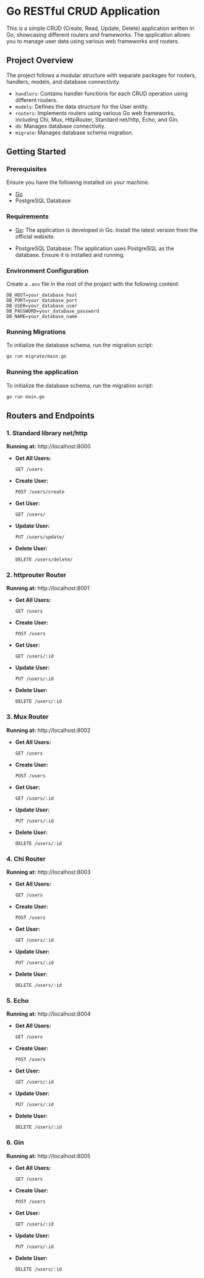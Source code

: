 # Go RESTful CRUD Application

This is a simple CRUD (Create, Read, Update, Delete) application written in Go, showcasing different routers and frameworks. The application allows you to manage user data using various web frameworks and routers.

## Project Overview

The project follows a modular structure with separate packages for routers, handlers, models, and database connectivity.

- `handlers`: Contains handler functions for each CRUD operation using different routers.
- `models`: Defines the data structure for the User entity.
- `routers`: Implements routers using various Go web frameworks, including Chi, Mux, HttpRouter, Standard net/http, Echo, and Gin.
- `db`: Manages database connectivity.
- `migrate`: Manages database schema migration.

## Getting Started

### Prerequisites

Ensure you have the following installed on your machine:

- [Go](https://golang.org/dl/)
- PostgreSQL Database

### Requirements

- [Go](https://golang.org/dl/): The application is developed in Go. Install the latest version from the official website.

- PostgreSQL Database: The application uses PostgreSQL as the database. Ensure it is installed and running.

### Environment Configuration

Create a `.env` file in the root of the project with the following content:

```env
DB_HOST=your_database_host
DB_PORT=your_database_port
DB_USER=your_database_user
DB_PASSWORD=your_database_password
DB_NAME=your_database_name
```

### Running Migrations

To initialize the database schema, run the migration script:

```bash
go run migrate/main.go
```

### Running the application

To initialize the database schema, run the migration script:

```bash
go run main.go
```

## Routers and Endpoints

### 1. Standard library net/http

**Running at:** http://localhost:8000

- **Get All Users:**
  ```plaintext
  GET /users
  ```
- **Create User:**
  ```plaintext
  POST /users/create
  ```
- **Get User:**
  ```plaintext
  GET /users/
  ```
- **Update User:**
  ```plaintext
  PUT /users/update/
  ```
- **Delete User:**
  ```plaintext
  DELETE /users/delete/
  ```

### 2. httprouter Router

**Running at:** http://localhost:8001

- **Get All Users:**
  ```plaintext
  GET /users
  ```
- **Create User:**
  ```plaintext
  POST /users
  ```
- **Get User:**
  ```plaintext
  GET /users/:id
  ```
- **Update User:**
  ```plaintext
  PUT /users/:id
  ```
- **Delete User:**
  ```plaintext
  DELETE /users/:id
  ```

### 3. Mux Router

**Running at:** http://localhost:8002

- **Get All Users:**
  ```plaintext
  GET /users
  ```
- **Create User:**
  ```plaintext
  POST /users
  ```
- **Get User:**
  ```plaintext
  GET /users/:id
  ```
- **Update User:**
  ```plaintext
  PUT /users/:id
  ```
- **Delete User:**
  ```plaintext
  DELETE /users/:id
  ```

### 4. Chi Router

**Running at:** http://localhost:8003

- **Get All Users:**
  ```plaintext
  GET /users
  ```
- **Create User:**
  ```plaintext
  POST /users
  ```
- **Get User:**
  ```plaintext
  GET /users/:id
  ```
- **Update User:**
  ```plaintext
  PUT /users/:id
  ```
- **Delete User:**
  ```plaintext
  DELETE /users/:id
  ```

### 5. Echo

**Running at:** http://localhost:8004

- **Get All Users:**
  ```plaintext
  GET /users
  ```
- **Create User:**
  ```plaintext
  POST /users
  ```
- **Get User:**
  ```plaintext
  GET /users/:id
  ```
- **Update User:**
  ```plaintext
  PUT /users/:id
  ```
- **Delete User:**
  ```plaintext
  DELETE /users/:id
  ```

### 6. Gin

**Running at:** http://localhost:8005

- **Get All Users:**
  ```plaintext
  GET /users
  ```
- **Create User:**
  ```plaintext
  POST /users
  ```
- **Get User:**
  ```plaintext
  GET /users/:id
  ```
- **Update User:**
  ```plaintext
  PUT /users/:id
  ```
- **Delete User:**
  ```plaintext
  DELETE /users/:id
  ```
